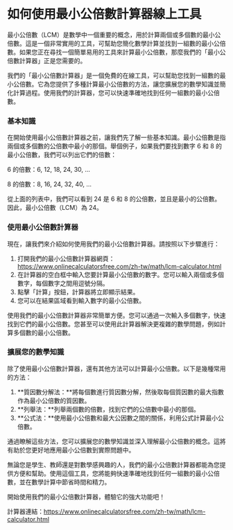如何使用最小公倍數計算器線上工具
================

最小公倍數（LCM）是數學中一個重要的概念，用於計算兩個或多個數的最小公倍數。這是一個非常實用的工具，可幫助您簡化數學計算並找到一組數的最小公倍數。如果您正在尋找一個簡單易用的工具來計算最小公倍數，那麼我們的「最小公倍數計算器」正是您需要的。

我們的「最小公倍數計算器」是一個免費的在線工具，可以幫助您找到一組數的最小公倍數。它為您提供了多種計算最小公倍數的方法，讓您擴展您的數學知識並簡化計算過程。使用我們的計算器，您可以快速準確地找到任何一組數的最小公倍數。

### 基本知識

在開始使用最小公倍數計算器之前，讓我們先了解一些基本知識。最小公倍數是指兩個或多個數的公倍數中最小的那個。舉個例子，如果我們要找到數字 6 和 8 的最小公倍數，我們可以列出它們的倍數：

6 的倍數：6, 12, 18, 24, 30, ...

8 的倍數：8, 16, 24, 32, 40, ...

從上面的列表中，我們可以看到 24 是 6 和 8 的公倍數，並且是最小的公倍數。因此，最小公倍數（LCM）為 24。

### 使用最小公倍數計算器

現在，讓我們來介紹如何使用我們的最小公倍數計算器。請按照以下步驟進行：

1. 打開我們的最小公倍數計算器網頁：<https://www.onlinecalculatorsfree.com/zh-tw/math/lcm-calculator.html>
2. 在計算器的空白框中輸入您要計算最小公倍數的數字。您可以輸入兩個或多個數字，每個數字之間用逗號分隔。
3. 點擊「計算」按鈕，計算器將立即顯示結果。
4. 您可以在結果區域看到輸入數字的最小公倍數。

使用我們的最小公倍數計算器非常簡單方便。您可以通過一次輸入多個數字，快速找到它們的最小公倍數。您甚至可以使用此計算器解決更複雜的數學問題，例如計算多個數的最小公倍數。

### 擴展您的數學知識

除了使用最小公倍數計算器，還有其他方法可以計算最小公倍數。以下是幾種常用的方法：

1. **質因數分解法：**將每個數進行質因數分解，然後取每個質因數的最大指數作為最小公倍數的質因數。
2. **列舉法：**列舉兩個數的倍數，找到它們的公倍數中最小的那個。
3. **公式法：**使用最小公倍數和最大公因數之間的關係，利用公式計算最小公倍數。

通過瞭解這些方法，您可以擴展您的數學知識並深入理解最小公倍數的概念。這將有助於您更好地應用最小公倍數到實際問題中。

無論您是學生、教師還是對數學感興趣的人，我們的最小公倍數計算器都能為您提供方便和幫助。使用這個工具，您將能夠快速準確地找到任何一組數的最小公倍數，並在數學計算中節省時間和精力。

開始使用我們的最小公倍數計算器，體驗它的強大功能吧！

計算器連結：<https://www.onlinecalculatorsfree.com/zh-tw/math/lcm-calculator.html>